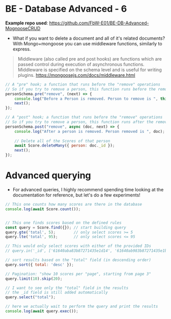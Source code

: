 # BE - Database Advanced - 6

**Example repo used**: https://github.com/FbW-E01/BE-DB-Advanced-MognooseCRUD

- What if you want to delete a document and all of it's related documents? With Mongo+mongoose you can use middleware functions, similarly to express.

> Middleware (also called pre and post hooks) are functions which are passed control during execution of asynchronous functions. Middleware is specified on the schema level and is useful for writing plugins.
> https://mongoosejs.com/docs/middleware.html

```js
// A "pre" hook; a function that runs before the "remove" operations
// So if you try to remove a person, this function runs before the removal
personSchema.pre("remove", (next) => {
    console.log("Before a Person is removed. Person to remove is ", this);
    next();
});

// A "post" hook; a function that runs before the "remove" operations
// So if you try to remove a person, this function runs after the removal
personSchema.post("remove", async (doc, next) => {
    console.log("After a person is removed. Person removed is ", doc);
    
    // Delete all of the Scores of that person
    await Score.deleteMany({ person: doc._id });
    next();
});
```

# Advanced querying

- For advanced queries, I highly recommend spending time looking at the documentation for reference, but let's do a few experiments!

```js
// This one counts how many scores are there in the database
console.log(await Score.count());


// This one finds scores based on the defined rules
const query = Score.find({}); // start building query
query.gte('total', 5);        // only select scores >= 5
query.lte('total', 95);       // only select scores <= 95

// This would only select scores with either of the provided IDs
// query.in('_id', ['61640aba83b87271435e1d14', '61640ab983b87271435e1bec']); 

// sort results based on the "total" field (in descending order)
query.sort({ total: 'desc' }); 

// Pagination: "show 10 scores per "page", starting from page 3"
query.limit(10).skip(20); 

// I want to see only the "total" field in the results 
// the _id field is still added automatically
query.select("total");

// here we actually wait to perform the query and print the results
console.log(await query.exec()); 
```